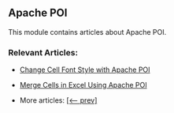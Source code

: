 ## Apache POI

This module contains articles about Apache POI.

### Relevant Articles:

- [Change Cell Font Style with Apache POI](https://www.baeldung.com/apache-poi-change-cell-font)
- [Merge Cells in Excel Using Apache POI](https://www.baeldung.com/java-apache-poi-merge-cells)

- More articles: [[<-- prev]](../apache-poi-3)
